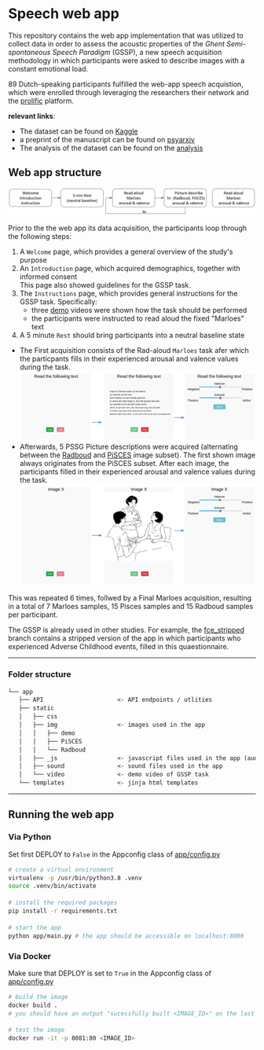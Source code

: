 # Speech web app

This repository contains the web app implementation that was utilized to collect data in order to assess the acoustic properties of the *Ghent Semi-spontaneous Speech Paradigm* (GSSP), a new speech acquisition methodology in which participants were asked to describe images with a constant emotional load. 

89 Dutch-speaking participants fulfilled the web-app speech acquistion, which were enrolled through leveraging the researchers their network and the [prolific](https://www.prolific.co/) platform. 

**relevant links**:
- The dataset can be found on [Kaggle](https://kaggle.com/datasets/b5f57e5896f6035b509bd335c062166df0560ff637fd62196a5356c0d425c081)
- a preprint of the manuscript can be found on [psyarxiv]()
- The analysis of the dataset can be found on the [analysis]()

## Web app structure
![](img/global_flow.png)

Prior to the the web app its data acquisition, the participants loop through the following steps:
1. A `Welcome` page, which provides a general overview of the study's purpose
2. An `Introduction` page, which acquired demographics, together with informed consent<br>This page also showed guidelines for the GSSP task.
3. The `Instructions` page, which provides general instructions for the GSSP task. Specifically:
    - three [demo](app/static/video/) videos were shown how the task should be performed
    - the participants were instructed to read aloud the fixed "Marloes" text
4. A 5 minute `Rest` should bring participants into a neutral baseline state

- The First acquisition consists of the Rad-aloud `Marloes` task afer which the particpants fills in their experienced arousal and valence values during the task.
![](img/task_flow_marloes.png)
- Afterwards, 5 PSSG Picture descriptions were acquired (alternating between the [Radboud](app/static/img/Radboud/) and [PiSCES](app/static/img/PiSCES/) image subset). The first shown image always originates from the PiSCES subset. After each image, the participants filled in their experienced arousal and valence values during the task.
![](img/task_flow.png)

This was repeated 6 times, follwed by a Final Marloes acquisition, resulting in a total of 7 Marloes samples, 15 Pisces samples and 15 Radboud samples per participant.

The GSSP is already used in other studies. For example, the [fce_stripped]() branch contains a stripped version of the app in which participants who experienced Adverse Childhood events, filled in this quaestionnaire.


---
### Folder structure

```txt
└── app
   ├── API                     <- API endpoints / utlities
   ├── static
   │   ├── css
   │   ├── img                 <- images used in the app
   │   │   ├── demo
   │   │   ├── PiSCES
   │   │   └── Radboud
   │   ├── _js                 <- javascript files used in the app (audio recording)
   │   ├── sound               <- sound files used in the app
   │   └── video               <- demo video of GSSP task
   └── templates               <- jinja html templates
```

---
## Running the web app
### Via Python

Set first DEPLOY to `False` in the Appconfig class of [app/config.py](app/config.py)
```bash
# create a virtual environment
virtualenv -p /usr/bin/python3.8 .venv
source .venv/bin/activate

# install the required packages
pip install -r requirements.txt

# start the app
python app/main.py # the app should be accessible on localhost:8080

```
### Via Docker 

Make sure that DEPLOY is set to `True` in the Appconfig class of [app/config.py](app/config.py)

```bash
# build the image 
docker build .
# you should have an output "sucessfully built <IMAGE_ID>" on the last line

# test the image
docker run -it -p 8081:80 <IMAGE_ID>
```